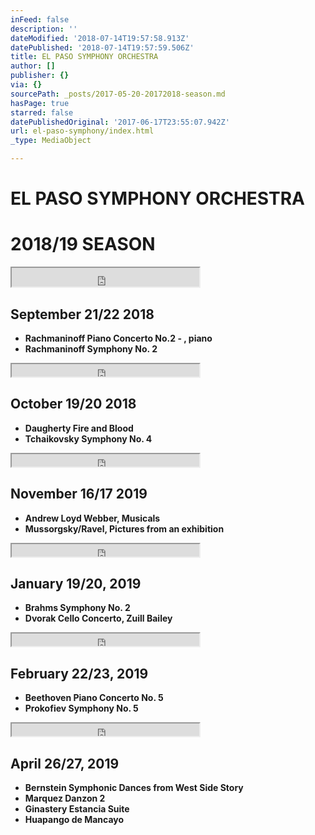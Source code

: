```yaml
---
inFeed: false
description: ''
dateModified: '2018-07-14T19:57:58.913Z'
datePublished: '2018-07-14T19:57:59.506Z'
title: EL PASO SYMPHONY ORCHESTRA
author: []
publisher: {}
via: {}
sourcePath: _posts/2017-05-20-20172018-season.md
hasPage: true
starred: false
datePublishedOriginal: '2017-06-17T23:55:07.942Z'
url: el-paso-symphony/index.html
_type: MediaObject

---
```

# EL PASO SYMPHONY ORCHESTRA

# 2018/19 SEASON

<iframe src="https://the-grid.github.io/ed-userhtml/?g=eJwDAAAAAAE" height="30" style=""></iframe>

## September 21/22 2018

* **Rachmaninoff Piano Concerto No.2 - , piano**
* **Rachmaninoff Symphony No. 2**

<iframe src="https://the-grid.github.io/ed-userhtml/?g=eJwDAAAAAAE" height="20" style=""></iframe>

## October 19/20 2018

* **Daugherty Fire and Blood**
* **Tchaikovsky Symphony No. 4**

<iframe src="https://the-grid.github.io/ed-userhtml/?g=eJwDAAAAAAE" height="20" style=""></iframe>

## November 16/17 2019

* **Andrew Loyd Webber, Musicals**
* **Mussorgsky/Ravel, Pictures from an exhibition**

<iframe src="https://the-grid.github.io/ed-userhtml/?g=eJwDAAAAAAE" height="20" style=""></iframe>

## January 19/20, 2019

* **Brahms Symphony No. 2**
* **Dvorak Cello Concerto, Zuill Bailey**

<iframe src="https://the-grid.github.io/ed-userhtml/?g=eJwDAAAAAAE" height="20" style=""></iframe>

## February 22/23, 2019

* **Beethoven Piano Concerto No. 5**
* **Prokofiev Symphony No. 5**

<iframe src="https://the-grid.github.io/ed-userhtml/?g=eJwDAAAAAAE" height="20" style=""></iframe>

## April 26/27, 2019

* **Bernstein Symphonic Dances from West Side Story**
* **Marquez Danzon 2**
* **Ginastery Estancia Suite**
* **Huapango de Mancayo**